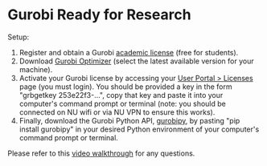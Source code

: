# Gurobi Ready for Research

Setup:
1. Register and obtain a Gurobi [academic license](https://www.gurobi.com/downloads/end-user-license-agreement-academic/) (free for students).
2. Download [Gurobi Optimizer](https://www.gurobi.com/downloads/) (select the latest available version for your machine).
3. Activate your Gurobi license by accessing your [User Portal > Licenses](https://portal.gurobi.com/iam/login/?target=https%3A%2F%2Fportal.gurobi.com%2Fiam%2Flicenses%2Flist%2F) page (you must login). You should be provided a key in the form "grbgetkey 253e22f3-...", copy that key and paste it into your computer's command prompt or terminal (note: you should be connected on NU wifi or via NU VPN to ensure this works).
4. Finally, download the Gurobi Python API, [gurobipy](https://pypi.org/project/gurobipy/), by pasting "pip install gurobipy" in your desired Python environment of your computer's command prompt or terminal.

Please refer to this [video walkthrough](https://www.youtube.com/watch?v=oW6ma8rdZk8) for any questions.
